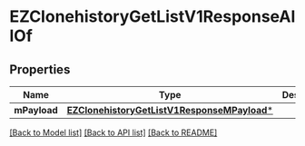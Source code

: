 # EZClonehistoryGetListV1ResponseAllOf

## Properties
Name | Type | Description | Notes
------------ | ------------- | ------------- | -------------
**mPayload** | [**EZClonehistoryGetListV1ResponseMPayload***](EZClonehistoryGetListV1ResponseMPayload.md) |  | 

[[Back to Model list]](../README.md#documentation-for-models) [[Back to API list]](../README.md#documentation-for-api-endpoints) [[Back to README]](../README.md)


